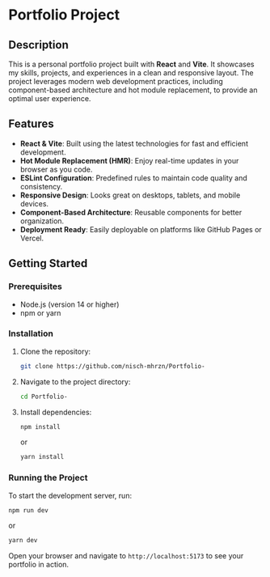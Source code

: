 # Portfolio Project

## Description
This is a personal portfolio project built with **React** and **Vite**. It showcases my skills, projects, and experiences in a clean and responsive layout. The project leverages modern web development practices, including component-based architecture and hot module replacement, to provide an optimal user experience.

## Features
- **React & Vite**: Built using the latest technologies for fast and efficient development.
- **Hot Module Replacement (HMR)**: Enjoy real-time updates in your browser as you code.
- **ESLint Configuration**: Predefined rules to maintain code quality and consistency.
- **Responsive Design**: Looks great on desktops, tablets, and mobile devices.
- **Component-Based Architecture**: Reusable components for better organization.
- **Deployment Ready**: Easily deployable on platforms like GitHub Pages or Vercel.

## Getting Started

### Prerequisites
- Node.js (version 14 or higher)
- npm or yarn

### Installation
1. Clone the repository:
   ```bash
   git clone https://github.com/nisch-mhrzn/Portfolio-
   ```
2. Navigate to the project directory:
   ```bash
   cd Portfolio-
   ```
3. Install dependencies:
   ```bash
   npm install
   ```
   or
   ```bash
   yarn install
   ```

### Running the Project
To start the development server, run:
```bash
npm run dev
```
or
```bash
yarn dev
```
Open your browser and navigate to `http://localhost:5173` to see your portfolio in action.
